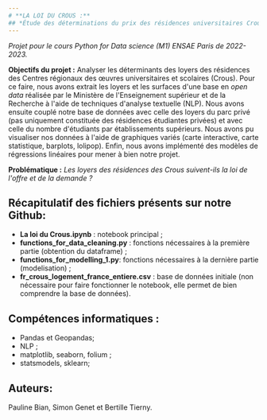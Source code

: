 ```yaml
---
# **LA LOI DU CROUS :**
## *Étude des déterminations du prix des résidences universitaires Crous et de leurs répartitions dans les départements*
---
```


*Projet pour le cours Python for Data science (M1) ENSAE Paris de 2022-2023.* 

**Objectifs du projet :** Analyser les déterminants des loyers des résidences des Centres régionaux des œuvres universitaires et scolaires (Crous). Pour ce faire, nous avons extrait les loyers et les surfaces d'une base en *open data* réalisée par le Ministère de l'Enseignement supérieur et de la Recherche à l'aide de techniques d'analyse textuelle (NLP). Nous avons ensuite couplé notre base de données avec celle des loyers du parc privé (pas uniquement constituée des résidences étudiantes privées) et avec celle du nombre d'étudiants par établissements supérieurs. Nous avons pu visualiser nos données à l'aide de graphiques variés (carte interactive, carte statistique, barplots, lolipop). Enfin, nous avons implémenté des modèles de régressions linéaires pour mener à bien notre projet. 

**Problématique :** *Les loyers des résidences des Crous suivent-ils la loi de l'offre et de la demande ?*

## Récapitulatif des fichiers présents sur notre Github: 
+ **La loi du Crous.ipynb** : notebook principal ;
+ **functions_for_data_cleaning.py** : fonctions nécessaires à la première partie (obtention du dataframe) ;
+ **functions_for_modelling_1.py**: fonctions nécessaires à la dernière partie (modelisation) ;
+ **fr_crous_logement_france_entiere.csv** : base de données initiale (non nécessaire pour faire fonctionner le notebook, elle permet de bien comprendre la base de données). 

## Compétences informatiques : 
+ Pandas et Geopandas;
+ NLP ; 
+ matplotlib, seaborn, folium ; 
+ statsmodels, sklearn;

## Auteurs: 

Pauline Bian, Simon Genet et Bertille Tierny. 


 



